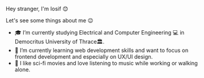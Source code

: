 Hey stranger, I'm Iosif 😊

Let's see some things about me 😉

- 🎓 I’m currently studying Electrical and Computer Engineering 💻 in Democritus University of Thrace🏛️.
- 📖 I’m currently learning web development skills and want to focus on frontend development and especially on UX/UI design.
- 🔭 I like sci-fi movies and love listening to music while working or walking alone.
